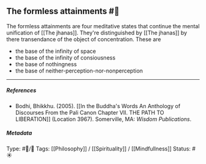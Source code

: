 ## The formless attainments  #🧠 

The formless attainments are four meditative states that continue the mental unification of [[The jhanas]]. They're distinguished by [[The jhanas]] by there transendance of the object of concentration. These are

- the base of the infinity of space
- the base of the infinity of consiousness
- the base of nothingness
- the base of neither-perception-nor-nonperception

___

##### References

- Bodhi, Bhikkhu. (2005). [[In the Buddha's Words An Anthology of Discourses From the Pali Canon Chapter VII. THE PATH TO LIBERATION]] (Location 3967). Somerville, MA: _Wisdom Publications_.

##### Metadata
Type: #🔵/🔵 
Tags: [[Philosophy]] / [[Spirituality]] / [[Mindfullness]]
Status: #☀️ 